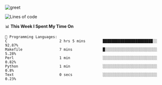![greet](https://user-images.githubusercontent.com/44234583/146624354-9d461392-3676-4e7a-b12f-debc7319f53b.gif)

<!--START_SECTION:waka-->
![Lines of code](https://img.shields.io/badge/From%20Hello%20World%20I%27ve%20Written-391%20Thousand%20lines%20of%20code-blue)

📊 **This Week I Spent My Time On** 

```text
💬 Programming Languages: 
C                        2 hrs 5 mins        ███████████████████████░░   92.87% 
Makefile                 7 mins              █░░░░░░░░░░░░░░░░░░░░░░░░   5.28% 
Perl                     1 min               ░░░░░░░░░░░░░░░░░░░░░░░░░   0.82% 
Python                   1 min               ░░░░░░░░░░░░░░░░░░░░░░░░░   0.8% 
Text                     0 secs              ░░░░░░░░░░░░░░░░░░░░░░░░░   0.23%

```


<!--END_SECTION:waka-->
